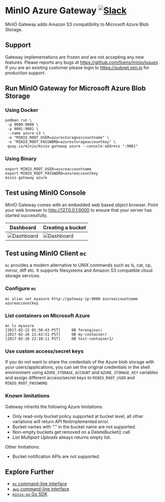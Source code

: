 # MinIO Azure Gateway [![Slack](https://slack.min.io/slack?type=svg)](https://slack.min.io)

MinIO Gateway adds Amazon S3 compatibility to Microsoft Azure Blob Storage.

## Support

Gateway implementations are frozen and are not accepting any new features. Please reports any bugs at <https://github.com/foens/minio/issues> . If you are an existing customer please login to <https://subnet.min.io> for production support.

## Run MinIO Gateway for Microsoft Azure Blob Storage

### Using Docker

```
podman run \
 -p 9000:9000 \
 -p 9001:9001 \
 --name azure-s3 \
 -e "MINIO_ROOT_USER=azurestorageaccountname" \
 -e "MINIO_ROOT_PASSWORD=azurestorageaccountkey" \
 quay.io/minio/minio gateway azure --console-address ":9001"
```

### Using Binary

```
export MINIO_ROOT_USER=azureaccountname
export MINIO_ROOT_PASSWORD=azureaccountkey
minio gateway azure
```

## Test using MinIO Console

MinIO Gateway comes with an embedded web based object browser. Point your web browser to <http://127.0.0.1:9000> to ensure that your server has started successfully.

| Dashboard                                                                                   | Creating a bucket                                                                           |
| -------------                                                                               | -------------                                                                               |
| ![Dashboard](https://github.com/foens/minio/blob/master/docs/screenshots/pic1.png?raw=true) | ![Dashboard](https://github.com/foens/minio/blob/master/docs/screenshots/pic2.png?raw=true) |

## Test using MinIO Client `mc`

`mc` provides a modern alternative to UNIX commands such as ls, cat, cp, mirror, diff etc. It supports filesystems and Amazon S3 compatible cloud storage services.

### Configure `mc`

```
mc alias set myazure http://gateway-ip:9000 azureaccountname azureaccountkey
```

### List containers on Microsoft Azure

```
mc ls myazure
[2017-02-22 01:50:43 PST]     0B ferenginar/
[2017-02-26 21:43:51 PST]     0B my-container/
[2017-02-26 22:10:11 PST]     0B test-container1/
```

### Use custom access/secret keys

If you do not want to share the credentials of the Azure blob storage with your users/applications, you can set the original credentials in the shell environment using `AZURE_STORAGE_ACCOUNT` and `AZURE_STORAGE_KEY` variables and assign different access/secret keys to `MINIO_ROOT_USER` and `MINIO_ROOT_PASSWORD`.

### Known limitations

Gateway inherits the following Azure limitations:

- Only read-only bucket policy supported at bucket level, all other variations will return API Notimplemented error.
- Bucket names with "." in the bucket name are not supported.
- Non-empty buckets get removed on a DeleteBucket() call.
- _List Multipart Uploads_ always returns empty list.

Other limitations:

- Bucket notification APIs are not supported.

## Explore Further

- [`mc` command-line interface](https://docs.min.io/docs/minio-client-quickstart-guide)
- [`aws` command-line interface](https://docs.min.io/docs/aws-cli-with-minio)
- [`minio-go` Go SDK](https://docs.min.io/docs/golang-client-quickstart-guide)

